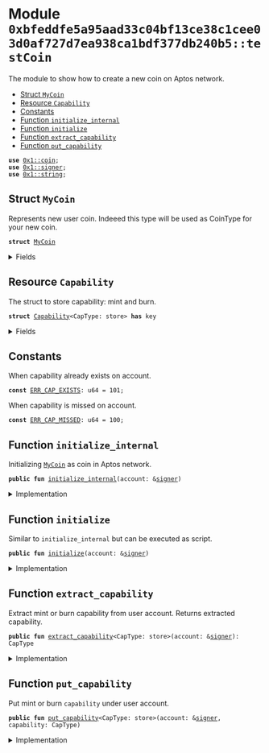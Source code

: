 
<a name="0xbfeddfe5a95aad33c04bf13ce38c1cee03d0af727d7ea938ca1bdf377db240b5_testCoin"></a>

# Module `0xbfeddfe5a95aad33c04bf13ce38c1cee03d0af727d7ea938ca1bdf377db240b5::testCoin`

The module to show how to create a new coin on Aptos network.


-  [Struct `MyCoin`](#0xbfeddfe5a95aad33c04bf13ce38c1cee03d0af727d7ea938ca1bdf377db240b5_testCoin_MyCoin)
-  [Resource `Capability`](#0xbfeddfe5a95aad33c04bf13ce38c1cee03d0af727d7ea938ca1bdf377db240b5_testCoin_Capability)
-  [Constants](#@Constants_0)
-  [Function `initialize_internal`](#0xbfeddfe5a95aad33c04bf13ce38c1cee03d0af727d7ea938ca1bdf377db240b5_testCoin_initialize_internal)
-  [Function `initialize`](#0xbfeddfe5a95aad33c04bf13ce38c1cee03d0af727d7ea938ca1bdf377db240b5_testCoin_initialize)
-  [Function `extract_capability`](#0xbfeddfe5a95aad33c04bf13ce38c1cee03d0af727d7ea938ca1bdf377db240b5_testCoin_extract_capability)
-  [Function `put_capability`](#0xbfeddfe5a95aad33c04bf13ce38c1cee03d0af727d7ea938ca1bdf377db240b5_testCoin_put_capability)


<pre><code><b>use</b> <a href="">0x1::coin</a>;
<b>use</b> <a href="">0x1::signer</a>;
<b>use</b> <a href="">0x1::string</a>;
</code></pre>



<a name="0xbfeddfe5a95aad33c04bf13ce38c1cee03d0af727d7ea938ca1bdf377db240b5_testCoin_MyCoin"></a>

## Struct `MyCoin`

Represents new user coin.
Indeeed this type will be used as CoinType for your new coin.


<pre><code><b>struct</b> <a href="TestCoin.md#0xbfeddfe5a95aad33c04bf13ce38c1cee03d0af727d7ea938ca1bdf377db240b5_testCoin_MyCoin">MyCoin</a>
</code></pre>



<details>
<summary>Fields</summary>


<dl>
<dt>
<code>dummy_field: bool</code>
</dt>
<dd>

</dd>
</dl>


</details>

<a name="0xbfeddfe5a95aad33c04bf13ce38c1cee03d0af727d7ea938ca1bdf377db240b5_testCoin_Capability"></a>

## Resource `Capability`

The struct to store capability: mint and burn.


<pre><code><b>struct</b> <a href="TestCoin.md#0xbfeddfe5a95aad33c04bf13ce38c1cee03d0af727d7ea938ca1bdf377db240b5_testCoin_Capability">Capability</a>&lt;CapType: store&gt; <b>has</b> key
</code></pre>



<details>
<summary>Fields</summary>


<dl>
<dt>
<code>cap: CapType</code>
</dt>
<dd>

</dd>
</dl>


</details>

<a name="@Constants_0"></a>

## Constants


<a name="0xbfeddfe5a95aad33c04bf13ce38c1cee03d0af727d7ea938ca1bdf377db240b5_testCoin_ERR_CAP_EXISTS"></a>

When capability already exists on account.


<pre><code><b>const</b> <a href="TestCoin.md#0xbfeddfe5a95aad33c04bf13ce38c1cee03d0af727d7ea938ca1bdf377db240b5_testCoin_ERR_CAP_EXISTS">ERR_CAP_EXISTS</a>: u64 = 101;
</code></pre>



<a name="0xbfeddfe5a95aad33c04bf13ce38c1cee03d0af727d7ea938ca1bdf377db240b5_testCoin_ERR_CAP_MISSED"></a>

When capability is missed on account.


<pre><code><b>const</b> <a href="TestCoin.md#0xbfeddfe5a95aad33c04bf13ce38c1cee03d0af727d7ea938ca1bdf377db240b5_testCoin_ERR_CAP_MISSED">ERR_CAP_MISSED</a>: u64 = 100;
</code></pre>



<a name="0xbfeddfe5a95aad33c04bf13ce38c1cee03d0af727d7ea938ca1bdf377db240b5_testCoin_initialize_internal"></a>

## Function `initialize_internal`

Initializing <code><a href="TestCoin.md#0xbfeddfe5a95aad33c04bf13ce38c1cee03d0af727d7ea938ca1bdf377db240b5_testCoin_MyCoin">MyCoin</a></code> as coin in Aptos network.


<pre><code><b>public</b> <b>fun</b> <a href="TestCoin.md#0xbfeddfe5a95aad33c04bf13ce38c1cee03d0af727d7ea938ca1bdf377db240b5_testCoin_initialize_internal">initialize_internal</a>(account: &<a href="">signer</a>)
</code></pre>



<details>
<summary>Implementation</summary>


<pre><code><b>public</b> <b>fun</b> <a href="TestCoin.md#0xbfeddfe5a95aad33c04bf13ce38c1cee03d0af727d7ea938ca1bdf377db240b5_testCoin_initialize_internal">initialize_internal</a>(account: &<a href="">signer</a>) {
    // Initialize `<a href="TestCoin.md#0xbfeddfe5a95aad33c04bf13ce38c1cee03d0af727d7ea938ca1bdf377db240b5_testCoin_MyCoin">MyCoin</a>` <b>as</b> <a href="">coin</a> type using Aptos Framework.
    <b>let</b> (mint_cap, burn_cap) = <a href="_initialize">coin::initialize</a>&lt;<a href="TestCoin.md#0xbfeddfe5a95aad33c04bf13ce38c1cee03d0af727d7ea938ca1bdf377db240b5_testCoin_MyCoin">MyCoin</a>&gt;(
        account,
        <a href="_utf8">string::utf8</a>(b"<a href="TestCoin.md#0xbfeddfe5a95aad33c04bf13ce38c1cee03d0af727d7ea938ca1bdf377db240b5_testCoin_MyCoin">MyCoin</a>"),
        <a href="_utf8">string::utf8</a>(b"MC"),
        10,
        <b>true</b>,
    );

    // Store mint and burn capabilities under user account.
    <b>move_to</b>(account, <a href="TestCoin.md#0xbfeddfe5a95aad33c04bf13ce38c1cee03d0af727d7ea938ca1bdf377db240b5_testCoin_Capability">Capability</a> { cap: mint_cap });
    <b>move_to</b>(account, <a href="TestCoin.md#0xbfeddfe5a95aad33c04bf13ce38c1cee03d0af727d7ea938ca1bdf377db240b5_testCoin_Capability">Capability</a> { cap: burn_cap });
}
</code></pre>



</details>

<a name="0xbfeddfe5a95aad33c04bf13ce38c1cee03d0af727d7ea938ca1bdf377db240b5_testCoin_initialize"></a>

## Function `initialize`

Similar to <code>initialize_internal</code> but can be executed as script.


<pre><code><b>public</b> <b>fun</b> <a href="TestCoin.md#0xbfeddfe5a95aad33c04bf13ce38c1cee03d0af727d7ea938ca1bdf377db240b5_testCoin_initialize">initialize</a>(account: &<a href="">signer</a>)
</code></pre>



<details>
<summary>Implementation</summary>


<pre><code><b>public</b> entry <b>fun</b> <a href="TestCoin.md#0xbfeddfe5a95aad33c04bf13ce38c1cee03d0af727d7ea938ca1bdf377db240b5_testCoin_initialize">initialize</a>(account: &<a href="">signer</a>) {
    <a href="TestCoin.md#0xbfeddfe5a95aad33c04bf13ce38c1cee03d0af727d7ea938ca1bdf377db240b5_testCoin_initialize_internal">initialize_internal</a>(account);
}
</code></pre>



</details>

<a name="0xbfeddfe5a95aad33c04bf13ce38c1cee03d0af727d7ea938ca1bdf377db240b5_testCoin_extract_capability"></a>

## Function `extract_capability`

Extract mint or burn capability from user account.
Returns extracted capability.


<pre><code><b>public</b> <b>fun</b> <a href="TestCoin.md#0xbfeddfe5a95aad33c04bf13ce38c1cee03d0af727d7ea938ca1bdf377db240b5_testCoin_extract_capability">extract_capability</a>&lt;CapType: store&gt;(account: &<a href="">signer</a>): CapType
</code></pre>



<details>
<summary>Implementation</summary>


<pre><code><b>public</b> <b>fun</b> <a href="TestCoin.md#0xbfeddfe5a95aad33c04bf13ce38c1cee03d0af727d7ea938ca1bdf377db240b5_testCoin_extract_capability">extract_capability</a>&lt;CapType: store&gt;(account: &<a href="">signer</a>): CapType <b>acquires</b> <a href="TestCoin.md#0xbfeddfe5a95aad33c04bf13ce38c1cee03d0af727d7ea938ca1bdf377db240b5_testCoin_Capability">Capability</a> {
    <b>let</b> account_addr = <a href="_address_of">signer::address_of</a>(account);

    // Check <b>if</b> capability stored under account.
    <b>assert</b>!(<b>exists</b>&lt;<a href="TestCoin.md#0xbfeddfe5a95aad33c04bf13ce38c1cee03d0af727d7ea938ca1bdf377db240b5_testCoin_Capability">Capability</a>&lt;CapType&gt;&gt;(account_addr), <a href="TestCoin.md#0xbfeddfe5a95aad33c04bf13ce38c1cee03d0af727d7ea938ca1bdf377db240b5_testCoin_ERR_CAP_MISSED">ERR_CAP_MISSED</a>);

    // Get capability stored under account.
    <b>let</b> <a href="TestCoin.md#0xbfeddfe5a95aad33c04bf13ce38c1cee03d0af727d7ea938ca1bdf377db240b5_testCoin_Capability">Capability</a> { cap } =  <b>move_from</b>&lt;<a href="TestCoin.md#0xbfeddfe5a95aad33c04bf13ce38c1cee03d0af727d7ea938ca1bdf377db240b5_testCoin_Capability">Capability</a>&lt;CapType&gt;&gt;(account_addr);
    cap
}
</code></pre>



</details>

<a name="0xbfeddfe5a95aad33c04bf13ce38c1cee03d0af727d7ea938ca1bdf377db240b5_testCoin_put_capability"></a>

## Function `put_capability`

Put mint or burn <code>capability</code> under user account.


<pre><code><b>public</b> <b>fun</b> <a href="TestCoin.md#0xbfeddfe5a95aad33c04bf13ce38c1cee03d0af727d7ea938ca1bdf377db240b5_testCoin_put_capability">put_capability</a>&lt;CapType: store&gt;(account: &<a href="">signer</a>, capability: CapType)
</code></pre>



<details>
<summary>Implementation</summary>


<pre><code><b>public</b> <b>fun</b> <a href="TestCoin.md#0xbfeddfe5a95aad33c04bf13ce38c1cee03d0af727d7ea938ca1bdf377db240b5_testCoin_put_capability">put_capability</a>&lt;CapType: store&gt;(account: &<a href="">signer</a>, capability: CapType) {
    <b>let</b> account_addr = <a href="_address_of">signer::address_of</a>(account);

    // Check <b>if</b> capability doesn't exist under account so we can store.
    <b>assert</b>!(!<b>exists</b>&lt;<a href="TestCoin.md#0xbfeddfe5a95aad33c04bf13ce38c1cee03d0af727d7ea938ca1bdf377db240b5_testCoin_Capability">Capability</a>&lt;CapType&gt;&gt;(account_addr), <a href="TestCoin.md#0xbfeddfe5a95aad33c04bf13ce38c1cee03d0af727d7ea938ca1bdf377db240b5_testCoin_ERR_CAP_EXISTS">ERR_CAP_EXISTS</a>);

    // Store capability.
    <b>move_to</b>(account, <a href="TestCoin.md#0xbfeddfe5a95aad33c04bf13ce38c1cee03d0af727d7ea938ca1bdf377db240b5_testCoin_Capability">Capability</a>&lt;CapType&gt; {
        cap: capability
    });
}
</code></pre>



</details>
